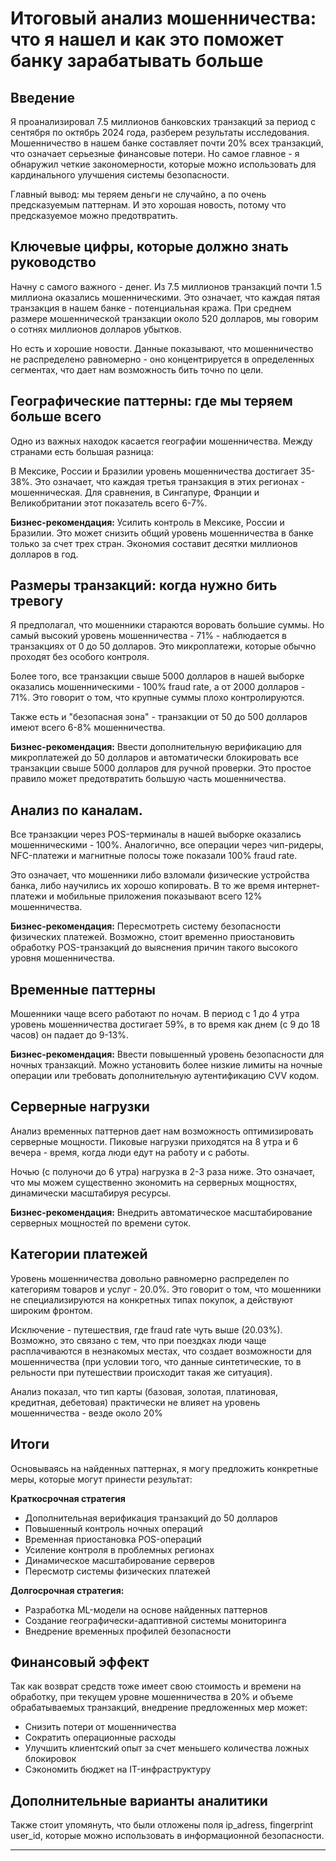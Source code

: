 # Итоговый анализ мошенничества: что я нашел и как это поможет банку зарабатывать больше

## Введение

Я проанализировал 7.5 миллионов банковских транзакций за период с сентября по октябрь 2024 года, разберем результаты исследования. Мошенничество в нашем банке составляет почти 20% всех транзакций, что означает серьезные финансовые потери. Но самое главное - я обнаружил четкие закономерности, которые можно использовать для кардинального улучшения системы безопасности.

Главный вывод: мы теряем деньги не случайно, а по очень предсказуемым паттернам. И это хорошая новость, потому что предсказуемое можно предотвратить.

## Ключевые цифры, которые должно знать руководство

Начну с самого важного - денег. Из 7.5 миллионов транзакций почти 1.5 миллиона оказались мошенническими. Это означает, что каждая пятая транзакция в нашем банке - потенциальная кража. При среднем размере мошеннической транзакции около 520 долларов, мы говорим о сотнях миллионов долларов убытков.

Но есть и хорошие новости. Данные показывают, что мошенничество не распределено равномерно - оно концентрируется в определенных сегментах, что дает нам возможность бить точно по цели.

## Географические паттерны: где мы теряем больше всего

Одно из важных находок касается географии мошенничества. Между странами есть большая разница:

В Мексике, России и Бразилии уровень мошенничества достигает 35-38%. Это означает, что каждая третья транзакция в этих регионах - мошенническая. Для сравнения, в Сингапуре, Франции и Великобритании этот показатель всего 6-7%.

**Бизнес-рекомендация:** Усилить контроль в Мексике, России и Бразилии. Это может снизить общий уровень мошенничества в банке только за счет трех стран. Экономия составит десятки миллионов долларов в год.

## Размеры транзакций: когда нужно бить тревогу
Я предполагал, что мошенники стараются воровать большие суммы. Но самый высокий уровень мошенничества - 71% - наблюдается в транзакциях от 0 до 50 долларов. Это микроплатежи, которые обычно проходят без особого контроля.

Более того, все транзакции свыше 5000 долларов в нашей выборке оказались мошенническими - 100% fraud rate, а от 2000 долларов - 71%. Это говорит о том, что крупные суммы плохо контролируются.

Также есть и "безопасная зона" - транзакции от 50 до 500 долларов имеют всего 6-8% мошенничества.

**Бизнес-рекомендация:** Ввести дополнительную верификацию для микроплатежей до 50 долларов и автоматически блокировать все транзакции свыше 5000 долларов для ручной проверки. Это простое правило может предотвратить большую часть мошенничества.

## Анализ по каналам.

Все транзакции через POS-терминалы в нашей выборке оказались мошенническими - 100%. Аналогично, все операции через чип-ридеры, NFC-платежи и магнитные полосы тоже показали 100% fraud rate.

Это означает, что мошенники либо взломали физические устройства банка, либо научились их хорошо копировать. В то же время интернет-платежи и мобильные приложения показывают всего 12% мошенничества.

**Бизнес-рекомендация:** Пересмотреть систему безопасности физических платежей. Возможно, стоит временно приостановить обработку POS-транзакций до выяснения причин такого высокого уровня мошенничества.

## Временные паттерны

Мошенники чаще всего работают по ночам. В период с 1 до 4 утра уровень мошенничества достигает 59%, в то время как днем (с 9 до 18 часов) он падает до 9-13%.

**Бизнес-рекомендация:** Ввести повышенный уровень безопасности для ночных транзакций. Можно установить более низкие лимиты на ночные операции или требовать дополнительную аутентификацию CVV кодом.

## Серверные нагрузки

Анализ временных паттернов дает нам возможность оптимизировать серверные мощности. Пиковые нагрузки приходятся на 8 утра и 6 вечера - время, когда люди едут на работу и с работы.

Ночью (с полуночи до 6 утра) нагрузка в 2-3 раза ниже. Это означает, что мы можем существенно экономить на серверных мощностях, динамически масштабируя ресурсы.

**Бизнес-рекомендация:** Внедрить автоматическое масштабирование серверных мощностей по времени суток.

## Категории платежей

Уровень мошенничества довольно равномерно распределен по категориям товаров и услуг - 20.0%. Это говорит о том, что мошенники не специализируются на конкретных типах покупок, а действуют широким фронтом.

Исключение - путешествия, где fraud rate чуть выше (20.03%). Возможно, это связано с тем, что при поездках люди чаще расплачиваются в незнакомых местах, что создает возможности для мошенничества (при условии того, что данные синтетические, то в рельности при путешествии происходит такая же ситуация).

Анализ показал, что тип карты (базовая, золотая, платиновая, кредитная, дебетовая) практически не влияет на уровень мошенничества - везде около 20%


## Итоги

Основываясь на найденных паттернах, я могу предложить конкретные меры, которые могут принести результат:

**Краткосрочная стратегия**
- Дополнительная верификация транзакций до 50 долларов
- Повышенный контроль ночных операций
- Временная приостановка POS-операций
- Усиление контроля в проблемных регионах
- Динамическое масштабирование серверов
- Пересмотр системы физических платежей

**Долгосрочная стратегия:**
- Разработка ML-модели на основе найденных паттернов
- Создание географически-адаптивной системы мониторинга
- Внедрение временных профилей безопасности

## Финансовый эффект

Так как возврат средств тоже имеет свою стоимость и времени на обработку, при текущем уровне мошенничества в 20% и объеме обрабатываемых транзакций, внедрение предложенных мер может:
- Снизить потери от мошенничества
- Сократить операционные расходы
- Улучшить клиентский опыт за счет меньшего количества ложных блокировок
- Сэкономить бюджет на IT-инфраструктуру


## Дополнительные варианты аналитики

Также стоит упомянуть, что были отложены поля ip_adress, fingerprint user_id, которые можно использовать в информационной безопасности.

---